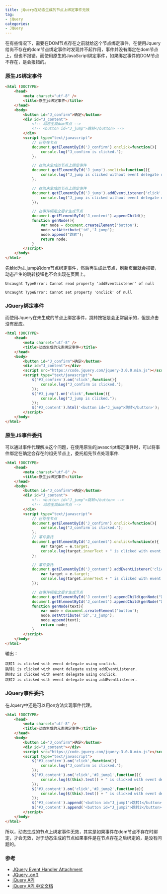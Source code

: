 ```yaml
---
title: jQuery在动态生成的节点上绑定事件无效
tag:
- jQuery
categories:
- JQuery
---
```

在有些情况下，需要在DOM节点存在之前就给这个节点绑定事件，在使用Jquery给尚不存在的dom节点绑定事件时发现并不起作用，事件并没有绑定在dom节点上，但也不报错。而使用原生的JavaScript绑定事件，如果绑定事件的DOM节点不存在，是会报错的。
<!-- more -->
### 原生JS绑定事件
```html
<html !DOCTYPE>
	<head>
		<meta charset="utf-8" />
		<title>原生js绑定事件</title>	
	</head>
	<body>
		<button id="J_confirm">确定</button>
		<div id="J_content">
			<!-- 动态生成dom节点 -->
			<!-- <button id="J_jump">跳转</button> -->
		</div>
		<script type="text/javascript">
			// 已存在节点
			document.getElementById('J_confirm').onclick=function(){
				console.log("J_confirm is clicked.");
			};

			// 在尚未生成的节点上绑定事件
			document.getElementById('J_jump').onclick=function(){
				console.log("J_jump is clicked without event delegate using onclick.");
			};

			// 在尚未生成的节点上绑定事件
			document.getElementById('J_jump').addEventListener('click',function(){
			 	console.log("J_jump is clicked without event delegate using addEventListener.");
			});

			// 在事件绑定之后才生成节点
			document.getElementById('J_content').appendChild();
			function genNode(){
				var node = document.createElement('button');
				node.setAttribute('id','J_jump');
				node.append("跳转");
				return node;
			}
		</script>
	</body>
</html>
```
先给id为J_jump的dom节点绑定事件，然后再生成此节点，刷新页面就会报错，动态产生的跳转按钮也不会出现在页面上。

```
Uncaught TypeError: Cannot read property 'addEventListener' of null

Uncaught TypeError: Cannot set property 'onclick' of null
```
### JQuery绑定事件
而使用Jquery在未生成的节点上绑定事件，跳转按钮是会正常展示的，但是点击没有反应。
```html
<html !DOCTYPE>
	<head>
		<meta charset="utf-8" />
		<title>动态生成的元素绑定事件</title>
	</head>
	<body>
		<button id="J_confirm">确定</button>
		<div id="J_content"></div>
		<script src="https://code.jquery.com/jquery-3.0.0.min.js"></script>
		<script type="text/javascript">
			$('#J_confirm').on('click',function(){
				console.log("J_confirm is clicked.");
			});
			$('#J_jump').on('click',function(){
				console.log("J_jump is clicked.");
			});
			$('#J_content').html('<button id="J_jump">跳转</button>');
		</script>
	</body>
</html>
```
### 原生JS事件委托
可以通过事件代理解决这个问题，在使用原生的javascript绑定事件时，可以将事件绑定在确定会存在的祖先节点上，委托祖先节点处理事件.
```html
<html !DOCTYPE>
	<head>
		<meta charset="utf-8" />
		<title>原生js绑定事件</title>	
	</head>
	<body>
		<button id="J_confirm">确定</button>
		<div id="J_content">
			<!-- <button id="J_jump">跳转</button> -->
			<!-- 动态生成dom节点 -->
		</div>
		<script type="text/javascript">
			// 已存在节点
			document.getElementById('J_confirm').onclick=function(){
				console.log("J_confirm is clicked.");
			};
			// 事件委托
			document.getElementById('J_content').onclick=function(e){
				var target = e.target;
				console.log(target.innerText + " is clicked with event delegate using onclick.");
			};

			// 事件委托
			document.getElementById('J_content').addEventListener('click',function(e){
			 	var target = e.target;
				console.log(target.innerText + " is clicked with event delegate using addEventListener.");
			});

			// 在事件绑定之后才生成节点
			document.getElementById('J_content').appendChild(genNode("跳转1"));
			document.getElementById('J_content').appendChild(genNode("跳转2"));
			function genNode(text){
				var node = document.createElement('button');
				node.setAttribute('id','J_jump');
				node.append(text);
				return node;
			}
		</script>
	</body>
</html>
```
输出：
```
跳转1 is clicked with event delegate using onclick.
跳转1 is clicked with event delegate using addEventListener.
跳转2 is clicked with event delegate using onclick.
跳转2 is clicked with event delegate using addEventListener.
```
### JQuery事件委托
在Jquery中还是可以用on方法实现事件代理。
```html
<html !DOCTYPE>
	<head>
		<meta charset="utf-8" />
		<title>动态生成的元素绑定事件</title>
	</head>
	<body>
		<button id="J_confirm">确定</button>
		<div id="J_content"></div>
		<script src="https://code.jquery.com/jquery-3.0.0.min.js"></script>
		<script type="text/javascript">
			$('#J_confirm').on('click',function(){
				console.log("J_confirm is clicked.");
			});
			$('#J_content').on('click','#J_jump1',function(){
				console.log($(this).text() + " is clicked with event delegate.");
			});
			$('#J_content').on('click','#J_jump2',function(e){
				console.log($(this).text() + " is clicked with event delegate.");
			});
			$('#J_content').append('<button id="J_jump1">跳转1</button>');	
			$('#J_content').append('<button id="J_jump2">跳转2</button>');
		</script>
	</body>
</html>
```
所以，动态生成的节点上绑定事件无效，其实是如果事件在dom节点不存在时绑定，才会无效，对于动态生成的节点如果事件是在节点存在之后绑定的，是没有问题的。

### 参考
- [JQuery Event Handler Attachment](http://api.jquery.com/category/events/event-handler-attachment/)
- [JQuery .on()](http://api.jquery.com/on/)
- [jQuery API ](http://jquery.cuishifeng.cn/index.html)
- [jQuery API 中文文档](http://www.jquery123.com/)

